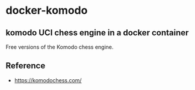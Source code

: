 # docker-komodo

## komodo UCI chess engine in a docker container

Free versions of the Komodo chess engine.

## Reference

* https://komodochess.com/
